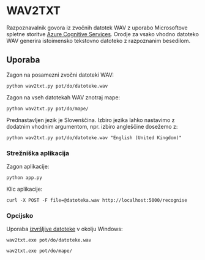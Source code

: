 # WAV2TXT

Razpoznavalnik govora iz zvočnih datotek WAV z uporabo Microsoftove spletne storitve [Azure Cognitive Services](https://azure.microsoft.com/en-us/services/cognitive-services/speech-to-text/#features). Orodje za vsako vhodno datoteko WAV generira istoimensko tekstovno datoteko z razpoznanim besedilom.

## Uporaba

Zagon na posamezni zvočni datoteki WAV:

```python wav2txt.py pot/do/datoteke.wav```

Zagon na vseh datotekah WAV znotraj mape:

```python wav2txt.py pot/do/mape/```

Prednastavljen jezik je Slovenščina. Izbiro jezika lahko nastavimo z dodatnim vhodnim argumentom, npr. izbiro angleščine dosežemo z:

```python wav2txt.py pot/do/datoteke.wav "English (United Kingdom)"```

### Strežniška aplikacija

Zagon aplikacije:

```python app.py```

Klic aplikacije:

```curl -X POST -F file=@datoteka.wav http://localhost:5000/recognise```

### Opcijsko

Uporaba [izvršljive datoteke](https://unilj-my.sharepoint.com/:u:/g/personal/janezkrfe_fe1_uni-lj_si/EZN2fcSiW-JAueoIyGGIA2wBDRHj8u4RQsacJgxNlIpwiQ) v okolju Windows:

```wav2txt.exe pot/do/datoteke.wav```

```wav2txt.exe pot/do/mape/```
